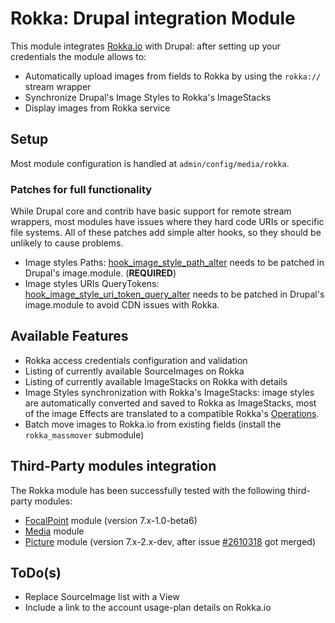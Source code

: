 # Rokka: Drupal integration Module

This module integrates [Rokka.io](https://rokka.io) with Drupal: after setting up your credentials the module allows to:

 - Automatically upload images from fields to Rokka by using the `rokka://` stream wrapper
 - Synchronize Drupal's Image Styles to Rokka's ImageStacks
 - Display images from Rokka service

## Setup
Most module configuration is handled at `admin/config/media/rokka`.
 
### Patches for full functionality
 
 While Drupal core and contrib have basic support for remote stream wrappers, most modules have issues where they hard
 code URIs or specific file systems. All of these patches add simple alter hooks, so they should be unlikely to cause
 problems.
 
 - Image styles Paths: [hook_image_style_path_alter](https://www.drupal.org/node/1358896#comment-9297197) needs to be
    patched in Drupal's image.module. (**REQUIRED**)
 - Image styles URIs QueryTokens: [hook_image_style_uri_token_query_alter](https://www.drupal.org/node/2610308) needs to
    be patched in Drupal's image.module to avoid CDN issues with Rokka.

## Available Features
 - Rokka access credentials configuration and validation
 - Listing of currently available SourceImages on Rokka
 - Listing of currently available ImageStacks on Rokka with details
 - Image Styles synchronization with Rokka's ImageStacks: image styles are automatically converted and saved to Rokka as
    ImageStacks, most of the image Effects are translated to a compatible Rokka's [Operations](https://rokka.io/documentation/references/operations.html).
 - Batch move images to Rokka.io from existing fields (install the `rokka_massmover` submodule)
 
## Third-Party modules integration
 The Rokka module has been successfully tested with the following third-party modules:
 - [FocalPoint](http://www.drupal.org/project/focal_point) module (version 7.x-1.0-beta6)
 - [Media](http://www.drupal.org/project/media) module
 - [Picture](http://www.drupal.org/project/picture) module (version 7.x-2.x-dev, after issue [#2610318](https://www.drupal.org/node/2610318) got merged)

## ToDo(s)
 - Replace SourceImage list with a View
 - Include a link to the account usage-plan details on Rokka.io
